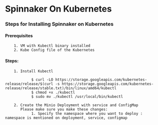 # Spinnaker On Kubernetes

### Steps for Installing Spinnaker on Kubernetes

#### Prerequisites
        1. VM with Kubectl binary installed 
        2. Kube Config file of the Kubernetes 

#### Steps: 
        1. Install Kubectl 

                $ curl -LO https://storage.googleapis.com/kubernetes-release/release/$(curl -s https://storage.googleapis.com/kubernetes-release/release/stable.txt)/bin/linux/amd64/kubectl
                $ chmod +x ./kubectl
                $ sudo mv ./kubectl /usr/local/bin/kubectl
                
        2. Create the Minio Deployment with service and ConfigMap
           Please make sure you make these changes: 
                1. Specify the namespace where you want to deploy : namespace is mentioned on deployment, service, configmap

